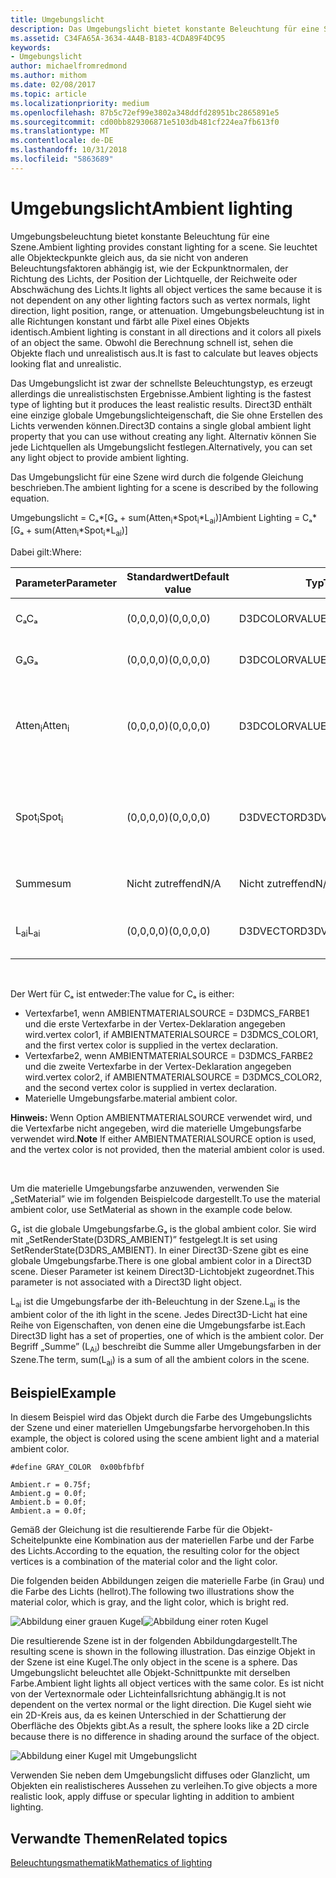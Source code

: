 ```yaml
---
title: Umgebungslicht
description: Das Umgebungslicht bietet konstante Beleuchtung für eine Szene.
ms.assetid: C34FA65A-3634-4A4B-B183-4CDA89F4DC95
keywords:
- Umgebungslicht
author: michaelfromredmond
ms.author: mithom
ms.date: 02/08/2017
ms.topic: article
ms.localizationpriority: medium
ms.openlocfilehash: 87b5c72ef99e3802a348ddfd28951bc2865891e5
ms.sourcegitcommit: cd00bb829306871e5103db481cf224ea7fb613f0
ms.translationtype: MT
ms.contentlocale: de-DE
ms.lasthandoff: 10/31/2018
ms.locfileid: "5863689"
---
```

# <a name="ambient-lighting"></a><span data-ttu-id="b1957-104">Umgebungslicht</span><span class="sxs-lookup"><span data-stu-id="b1957-104">Ambient lighting</span></span>


<span data-ttu-id="b1957-105">Umgebungsbeleuchtung bietet konstante Beleuchtung für eine Szene.</span><span class="sxs-lookup"><span data-stu-id="b1957-105">Ambient lighting provides constant lighting for a scene.</span></span> <span data-ttu-id="b1957-106">Sie leuchtet alle Objekteckpunkte gleich aus, da sie nicht von anderen Beleuchtungsfaktoren abhängig ist, wie der Eckpunktnormalen, der Richtung des Lichts, der Position der Lichtquelle, der Reichweite oder Abschwächung des Lichts.</span><span class="sxs-lookup"><span data-stu-id="b1957-106">It lights all object vertices the same because it is not dependent on any other lighting factors such as vertex normals, light direction, light position, range, or attenuation.</span></span> <span data-ttu-id="b1957-107">Umgebungsbeleuchtung ist in alle Richtungen konstant und färbt alle Pixel eines Objekts identisch.</span><span class="sxs-lookup"><span data-stu-id="b1957-107">Ambient lighting is constant in all directions and it colors all pixels of an object the same.</span></span> <span data-ttu-id="b1957-108">Obwohl die Berechnung schnell ist, sehen die Objekte flach und unrealistisch aus.</span><span class="sxs-lookup"><span data-stu-id="b1957-108">It is fast to calculate but leaves objects looking flat and unrealistic.</span></span>

<span data-ttu-id="b1957-109">Das Umgebungslicht ist zwar der schnellste Beleuchtungstyp, es erzeugt allerdings die unrealistischsten Ergebnisse.</span><span class="sxs-lookup"><span data-stu-id="b1957-109">Ambient lighting is the fastest type of lighting but it produces the least realistic results.</span></span> <span data-ttu-id="b1957-110">Direct3D enthält eine einzige globale Umgebungslichteigenschaft, die Sie ohne Erstellen des Lichts verwenden können.</span><span class="sxs-lookup"><span data-stu-id="b1957-110">Direct3D contains a single global ambient light property that you can use without creating any light.</span></span> <span data-ttu-id="b1957-111">Alternativ können Sie jede Lichtquellen als Umgebungslicht festlegen.</span><span class="sxs-lookup"><span data-stu-id="b1957-111">Alternatively, you can set any light object to provide ambient lighting.</span></span>

<span data-ttu-id="b1957-112">Das Umgebungslicht für eine Szene wird durch die folgende Gleichung beschrieben.</span><span class="sxs-lookup"><span data-stu-id="b1957-112">The ambient lighting for a scene is described by the following equation.</span></span>

<span data-ttu-id="b1957-113">Umgebungslicht = Cₐ\*\[Gₐ + sum(Atten<sub>i</sub>\*Spot<sub>i</sub>\*L<sub>ai</sub>)\]</span><span class="sxs-lookup"><span data-stu-id="b1957-113">Ambient Lighting = Cₐ\*\[Gₐ + sum(Atten<sub>i</sub>\*Spot<sub>i</sub>\*L<sub>ai</sub>)\]</span></span>

<span data-ttu-id="b1957-114">Dabei gilt:</span><span class="sxs-lookup"><span data-stu-id="b1957-114">Where:</span></span>

| <span data-ttu-id="b1957-115">Parameter</span><span class="sxs-lookup"><span data-stu-id="b1957-115">Parameter</span></span>         | <span data-ttu-id="b1957-116">Standardwert</span><span class="sxs-lookup"><span data-stu-id="b1957-116">Default value</span></span> | <span data-ttu-id="b1957-117">Typ</span><span class="sxs-lookup"><span data-stu-id="b1957-117">Type</span></span>          | <span data-ttu-id="b1957-118">Beschreibung</span><span class="sxs-lookup"><span data-stu-id="b1957-118">Description</span></span>                                                                                                       |
|-------------------|---------------|---------------|-------------------------------------------------------------------------------------------------------------------|
| <span data-ttu-id="b1957-119">Cₐ</span><span class="sxs-lookup"><span data-stu-id="b1957-119">Cₐ</span></span>                | <span data-ttu-id="b1957-120">(0,0,0,0)</span><span class="sxs-lookup"><span data-stu-id="b1957-120">(0,0,0,0)</span></span>     | <span data-ttu-id="b1957-121">D3DCOLORVALUE</span><span class="sxs-lookup"><span data-stu-id="b1957-121">D3DCOLORVALUE</span></span> | <span data-ttu-id="b1957-122">Materielle Umgebungsfarbe</span><span class="sxs-lookup"><span data-stu-id="b1957-122">Material ambient color</span></span>                                                                                            |
| <span data-ttu-id="b1957-123">Gₐ</span><span class="sxs-lookup"><span data-stu-id="b1957-123">Gₐ</span></span>                | <span data-ttu-id="b1957-124">(0,0,0,0)</span><span class="sxs-lookup"><span data-stu-id="b1957-124">(0,0,0,0)</span></span>     | <span data-ttu-id="b1957-125">D3DCOLORVALUE</span><span class="sxs-lookup"><span data-stu-id="b1957-125">D3DCOLORVALUE</span></span> | <span data-ttu-id="b1957-126">Globale Umgebungsfarbe</span><span class="sxs-lookup"><span data-stu-id="b1957-126">Global ambient color</span></span>                                                                                              |
| <span data-ttu-id="b1957-127">Atten<sub>i</sub></span><span class="sxs-lookup"><span data-stu-id="b1957-127">Atten<sub>i</sub></span></span> | <span data-ttu-id="b1957-128">(0,0,0,0)</span><span class="sxs-lookup"><span data-stu-id="b1957-128">(0,0,0,0)</span></span>     | <span data-ttu-id="b1957-129">D3DCOLORVALUE</span><span class="sxs-lookup"><span data-stu-id="b1957-129">D3DCOLORVALUE</span></span> | <span data-ttu-id="b1957-130">Dämpfung der ith-Beleuchtung.</span><span class="sxs-lookup"><span data-stu-id="b1957-130">Light attenuation of the ith light.</span></span> <span data-ttu-id="b1957-131">Unter [Dämpfungs- und Spotlight-Faktor](attenuation-and-spotlight-factor.md).</span><span class="sxs-lookup"><span data-stu-id="b1957-131">See [Attenuation and spotlight factor](attenuation-and-spotlight-factor.md).</span></span> |
| <span data-ttu-id="b1957-132">Spot<sub>i</sub></span><span class="sxs-lookup"><span data-stu-id="b1957-132">Spot<sub>i</sub></span></span>  | <span data-ttu-id="b1957-133">(0,0,0,0)</span><span class="sxs-lookup"><span data-stu-id="b1957-133">(0,0,0,0)</span></span>     | <span data-ttu-id="b1957-134">D3DVECTOR</span><span class="sxs-lookup"><span data-stu-id="b1957-134">D3DVECTOR</span></span>     | <span data-ttu-id="b1957-135">Spotlight-Faktor der ith-Beleuchtung.</span><span class="sxs-lookup"><span data-stu-id="b1957-135">Spotlight factor of the ith light.</span></span> <span data-ttu-id="b1957-136">Unter [Dämpfungs- und Spotlight-Faktor](attenuation-and-spotlight-factor.md).</span><span class="sxs-lookup"><span data-stu-id="b1957-136">See [Attenuation and spotlight factor](attenuation-and-spotlight-factor.md).</span></span>  |
| <span data-ttu-id="b1957-137">Summe</span><span class="sxs-lookup"><span data-stu-id="b1957-137">sum</span></span>               | <span data-ttu-id="b1957-138">Nicht zutreffend</span><span class="sxs-lookup"><span data-stu-id="b1957-138">N/A</span></span>           | <span data-ttu-id="b1957-139">Nicht zutreffend</span><span class="sxs-lookup"><span data-stu-id="b1957-139">N/A</span></span>           | <span data-ttu-id="b1957-140">Summe des Umgebungslichts</span><span class="sxs-lookup"><span data-stu-id="b1957-140">Sum of the ambient light</span></span>                                                                                          |
| <span data-ttu-id="b1957-141">L<sub>ai</sub></span><span class="sxs-lookup"><span data-stu-id="b1957-141">L<sub>ai</sub></span></span>    | <span data-ttu-id="b1957-142">(0,0,0,0)</span><span class="sxs-lookup"><span data-stu-id="b1957-142">(0,0,0,0)</span></span>     | <span data-ttu-id="b1957-143">D3DVECTOR</span><span class="sxs-lookup"><span data-stu-id="b1957-143">D3DVECTOR</span></span>     | <span data-ttu-id="b1957-144">Helle Umgebungsfarbe der ith-Beleuchtung</span><span class="sxs-lookup"><span data-stu-id="b1957-144">Light ambient color of the ith light</span></span>                                                                              |

 

<span data-ttu-id="b1957-145">Der Wert für Cₐ ist entweder:</span><span class="sxs-lookup"><span data-stu-id="b1957-145">The value for Cₐ is either:</span></span>

-   <span data-ttu-id="b1957-146">Vertexfarbe1, wenn AMBIENTMATERIALSOURCE = D3DMCS\_FARBE1 und die erste Vertexfarbe in der Vertex-Deklaration angegeben wird.</span><span class="sxs-lookup"><span data-stu-id="b1957-146">vertex color1, if AMBIENTMATERIALSOURCE = D3DMCS\_COLOR1, and the first vertex color is supplied in the vertex declaration.</span></span>
-   <span data-ttu-id="b1957-147">Vertexfarbe2, wenn AMBIENTMATERIALSOURCE = D3DMCS\_FARBE2 und die zweite Vertexfarbe in der Vertex-Deklaration angegeben wird.</span><span class="sxs-lookup"><span data-stu-id="b1957-147">vertex color2, if AMBIENTMATERIALSOURCE = D3DMCS\_COLOR2, and the second vertex color is supplied in vertex declaration.</span></span>
-   <span data-ttu-id="b1957-148">Materielle Umgebungsfarbe.</span><span class="sxs-lookup"><span data-stu-id="b1957-148">material ambient color.</span></span>

<span data-ttu-id="b1957-149">**Hinweis:**  Wenn Option AMBIENTMATERIALSOURCE verwendet wird, und die Vertexfarbe nicht angegeben, wird die materielle Umgebungsfarbe verwendet wird.</span><span class="sxs-lookup"><span data-stu-id="b1957-149">**Note** If either AMBIENTMATERIALSOURCE option is used, and the vertex color is not provided, then the material ambient color is used.</span></span>

 

<span data-ttu-id="b1957-150">Um die materielle Umgebungsfarbe anzuwenden, verwenden Sie „SetMaterial” wie im folgenden Beispielcode dargestellt.</span><span class="sxs-lookup"><span data-stu-id="b1957-150">To use the material ambient color, use SetMaterial as shown in the example code below.</span></span>

<span data-ttu-id="b1957-151">Gₐ ist die globale Umgebungsfarbe.</span><span class="sxs-lookup"><span data-stu-id="b1957-151">Gₐ is the global ambient color.</span></span> <span data-ttu-id="b1957-152">Sie wird mit „SetRenderState(D3DRS\_AMBIENT)” festgelegt.</span><span class="sxs-lookup"><span data-stu-id="b1957-152">It is set using SetRenderState(D3DRS\_AMBIENT).</span></span> <span data-ttu-id="b1957-153">In einer Direct3D-Szene gibt es eine globale Umgebungsfarbe.</span><span class="sxs-lookup"><span data-stu-id="b1957-153">There is one global ambient color in a Direct3D scene.</span></span> <span data-ttu-id="b1957-154">Dieser Parameter ist keinem Direct3D-Lichtobjekt zugeordnet.</span><span class="sxs-lookup"><span data-stu-id="b1957-154">This parameter is not associated with a Direct3D light object.</span></span>

<span data-ttu-id="b1957-155">L<sub>ai</sub> ist die Umgebungsfarbe der ith-Beleuchtung in der Szene.</span><span class="sxs-lookup"><span data-stu-id="b1957-155">L<sub>ai</sub> is the ambient color of the ith light in the scene.</span></span> <span data-ttu-id="b1957-156">Jedes Direct3D-Licht hat eine Reihe von Eigenschaften, von denen eine die Umgebungsfarbe ist.</span><span class="sxs-lookup"><span data-stu-id="b1957-156">Each Direct3D light has a set of properties, one of which is the ambient color.</span></span> <span data-ttu-id="b1957-157">Der Begriff „Summe” (L<sub>Ai</sub>) beschreibt die Summe aller Umgebungsfarben in der Szene.</span><span class="sxs-lookup"><span data-stu-id="b1957-157">The term, sum(L<sub>ai</sub>) is a sum of all the ambient colors in the scene.</span></span>

## <a name="span-idexamplespanspan-idexamplespanspan-idexamplespanexample"></a><span data-ttu-id="b1957-158"><span id="Example"></span><span id="example"></span><span id="EXAMPLE"></span>Beispiel</span><span class="sxs-lookup"><span data-stu-id="b1957-158"><span id="Example"></span><span id="example"></span><span id="EXAMPLE"></span>Example</span></span>


<span data-ttu-id="b1957-159">In diesem Beispiel wird das Objekt durch die Farbe des Umgebungslichts der Szene und einer materiellen Umgebungsfarbe hervorgehoben.</span><span class="sxs-lookup"><span data-stu-id="b1957-159">In this example, the object is colored using the scene ambient light and a material ambient color.</span></span>

```
#define GRAY_COLOR  0x00bfbfbf

Ambient.r = 0.75f;
Ambient.g = 0.0f;
Ambient.b = 0.0f;
Ambient.a = 0.0f;
```

<span data-ttu-id="b1957-160">Gemäß der Gleichung ist die resultierende Farbe für die Objekt-Scheitelpunkte eine Kombination aus der materiellen Farbe und der Farbe des Lichts.</span><span class="sxs-lookup"><span data-stu-id="b1957-160">According to the equation, the resulting color for the object vertices is a combination of the material color and the light color.</span></span>

<span data-ttu-id="b1957-161">Die folgenden beiden Abbildungen zeigen die materielle Farbe (in Grau) und die Farbe des Lichts (hellrot).</span><span class="sxs-lookup"><span data-stu-id="b1957-161">The following two illustrations show the material color, which is gray, and the light color, which is bright red.</span></span>

![Abbildung einer grauen Kugel](images/amb1.jpg)![Abbildung einer roten Kugel](images/lightred.jpg)

<span data-ttu-id="b1957-164">Die resultierende Szene ist in der folgenden Abbildungdargestellt.</span><span class="sxs-lookup"><span data-stu-id="b1957-164">The resulting scene is shown in the following illustration.</span></span> <span data-ttu-id="b1957-165">Das einzige Objekt in der Szene ist eine Kugel.</span><span class="sxs-lookup"><span data-stu-id="b1957-165">The only object in the scene is a sphere.</span></span> <span data-ttu-id="b1957-166">Das Umgebungslicht beleuchtet alle Objekt-Schnittpunkte mit derselben Farbe.</span><span class="sxs-lookup"><span data-stu-id="b1957-166">Ambient light lights all object vertices with the same color.</span></span> <span data-ttu-id="b1957-167">Es ist nicht von der Vertexnormale oder Lichteinfallsrichtung abhängig.</span><span class="sxs-lookup"><span data-stu-id="b1957-167">It is not dependent on the vertex normal or the light direction.</span></span> <span data-ttu-id="b1957-168">Die Kugel sieht wie ein 2D-Kreis aus, da es keinen Unterschied in der Schattierung der Oberfläche des Objekts gibt.</span><span class="sxs-lookup"><span data-stu-id="b1957-168">As a result, the sphere looks like a 2D circle because there is no difference in shading around the surface of the object.</span></span>

![Abbildung einer Kugel mit Umgebungslicht](images/lighta.jpg)

<span data-ttu-id="b1957-170">Verwenden Sie neben dem Umgebungslicht diffuses oder Glanzlicht, um Objekten ein realistischeres Aussehen zu verleihen.</span><span class="sxs-lookup"><span data-stu-id="b1957-170">To give objects a more realistic look, apply diffuse or specular lighting in addition to ambient lighting.</span></span>

## <a name="span-idrelated-topicsspanrelated-topics"></a><span data-ttu-id="b1957-171"><span id="related-topics"></span>Verwandte Themen</span><span class="sxs-lookup"><span data-stu-id="b1957-171"><span id="related-topics"></span>Related topics</span></span>


[<span data-ttu-id="b1957-172">Beleuchtungsmathematik</span><span class="sxs-lookup"><span data-stu-id="b1957-172">Mathematics of lighting</span></span>](mathematics-of-lighting.md)

 

 




